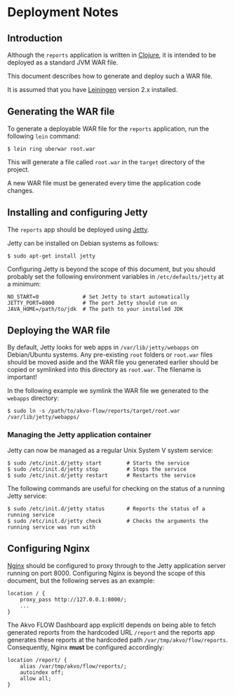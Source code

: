 # Deployment Notes

## Introduction

Although the `reports` application is written in [Clojure](http://clojure.org/), it is intended to be deployed as a standard JVM WAR file.

This document describes how to generate and deploy such a WAR file.

It is assumed that you have [Leiningen](http://leiningen.org/) version 2.x installed.

## Generating the WAR file

To generate a deployable WAR file for the `reports` application, run the following `lein` command:

    $ lein ring uberwar root.war

This will generate a file called `root.war` in the `target` directory of the project.

A new WAR file must be generated every time the application code changes.

## Installing and configuring Jetty

The `reports` app should be deployed using [Jetty](http://jetty.codehaus.org/jetty/).

Jetty can be installed on Debian systems as follows:

    $ sudo apt-get install jetty

Configuring Jetty is beyond the scope of this document, but you should probably set the following environment variables in `/etc/defaults/jetty` at a minimum:

    NO_START=0              # Set Jetty to start automatically
    JETTY_PORT=8000         # The port Jetty should run on
    JAVA_HOME=/path/to/jdk  # The path to your installed JDK

## Deploying the WAR file

By default, Jetty looks for web apps in `/var/lib/jetty/webapps` on Debian/Ubuntu systems. Any pre-existing `root` folders or `root.war` files should be moved aside and the WAR file you generated earlier should be copied or symlinked into this directory as `root.war`. The filename is important!

In the following example we symlink the WAR file we generated to the `webapps` directory:

    $ sudo ln -s /path/to/akvo-flow/reports/target/root.war /var/lib/jetty/webapps/

### Managing the Jetty application container

Jetty can now be managed as a regular Unix System V system service:

    $ sudo /etc/init.d/jetty start        # Starts the service
    $ sudo /etc/init.d/jetty stop         # Stops the service
    $ sudo /etc/init.d/jetty restart      # Restarts the service

The following commands are useful for checking on the status of a running Jetty service:

    $ sudo /etc/init.d/jetty status       # Reports the status of a running service
    $ sudo /etc/init.d/jetty check        # Checks the arguments the running service was run with

## Configuring Nginx

[Nginx](http://wiki.nginx.org/) should be configured to proxy through to the Jetty application server running on port 8000. Configuring Nginx is beyond the scope of this document, but the following serves as an example:

    location / {
        proxy_pass http://127.0.0.1:8000/;
        ...
    }

The Akvo FLOW Dashboard app explicitl depends on being able to fetch generated reports from the hardcoded URL `/report` and the reports app generates these reports at the hardcoded path `/var/tmp/akvo/flow/reports`. Consequently, Nginx **must** be configured accordingly:

    location /report/ {
        alias /var/tmp/akvo/flow/reports/;
        autoindex off;
        allow all;
    }
